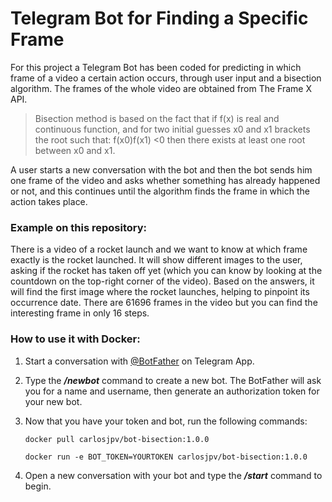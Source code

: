 # Telegram Bot for Finding a Specific Frame

For this project a Telegram Bot has been coded for predicting in which frame of a video a certain action occurs, through user input and a bisection algorithm. The frames of the whole video are obtained from The Frame X API.

> Bisection method is based on the fact that if f(x) is real and continuous function, and for two initial guesses x0 and x1 brackets the root such that: f(x0)f(x1) <0 then there exists at least one root between x0 and x1.

A user starts a new conversation with the bot and then the bot sends him one frame of the video and asks whether something has already happened or not, and this continues until the algorithm finds the frame in which the action takes place.

### Example on this repository:

There is a video of a rocket launch and we want to know at which frame exactly is the rocket launched. It will show different images to the user, asking if the rocket has taken off yet (which you can know by looking at the countdown on the top-right corner of the video). Based on the answers, it will find the first image where the rocket launches, helping to pinpoint its occurrence date. There are 61696 frames in the video but you can find the interesting frame in only 16 steps.

### How to use it with Docker:

1. Start a conversation with [@BotFather](https://t.me/botfather) on Telegram App.

2. Type the ***/newbot*** command to create a new bot. The BotFather will ask you for a name and username, then generate an authorization token for your new bot. 

3. Now that you have your token and bot, run the following commands:

   ```
   docker pull carlosjpv/bot-bisection:1.0.0
   ```

   ```
   docker run -e BOT_TOKEN=YOURTOKEN carlosjpv/bot-bisection:1.0.0
   ```

4. Open a new conversation with your bot and type the ***/start*** command to begin.
